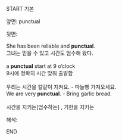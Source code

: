 START
기본

앞면:
punctual


뒷면:
<div>She has been reliable and <strong>punctual</strong>. </div><div><div>그녀는 믿을 수 있고 시간도 엄수해 왔다.</div></div><div><br></div><div><div>a <strong>punctual</strong> start at 9 o’clock </div><div><div>9시에 정확히 시간 맞춰 출발함</div></div></div><div><br></div><div><div><div>우리는 시간을 칼같이 지켜요. - 마늘빵 가져오세요.</div></div><div><div>We are very <strong>punctual</strong>. - Bring garlic bread.</div></div></div><div><br></div><div>시간을 지키는[엄수하는] , 기한을 지키는</div>


해석:

END